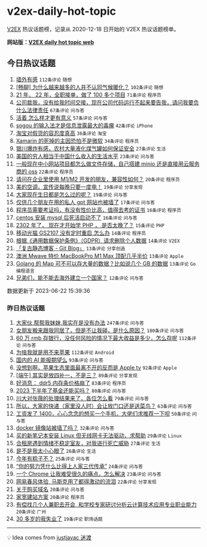 # v2ex-daily-hot-topic

[V2EX](https://www.v2ex.com/) 热议话题榜，记录从 2020-12-18 日开始的 V2EX 热议话题榜单。

**网站版：[V2EX daily hot topic web](https://boojack.github.io/v2ex-daily-hot-topic-web/)**

## 今日热议话题

<!-- TODAY BEGIN -->

1. [墙外有感](https://www.v2ex.com/t/950880) `112条评论` `随想`
1. [[畅聊] 为什么越来越多的人并不认同气候暖化？](https://www.v2ex.com/t/950846) `102条评论` `随想`
1. [21 年， 22 年，全职接单，做了 100 多个项目](https://www.v2ex.com/t/950796) `71条评论` `程序员`
1. [公司裁我，没有给我时间交接，现在公司代码运行不起来要告我，请问我要负什么法律责任](https://www.v2ex.com/t/950804) `67条评论` `问与答`
1. [活着 怎么样才更有意义](https://www.v2ex.com/t/950815) `57条评论` `问与答`
1. [sogou 的输入法才是信息泄露最大的毒瘤](https://www.v2ex.com/t/950829) `42条评论` `iPhone`
1. [淘宝对假货的容忍度真高](https://www.v2ex.com/t/950878) `36条评论` `淘宝`
1. [Xamarin 的死掉的主因恐怕不是微软](https://www.v2ex.com/t/950795) `34条评论` `程序员`
1. [银川爆炸有感，农村大量液化煤气罐如何保证安全](https://www.v2ex.com/t/950904) `27条评论` `生活`
1. [美国的穷人相当于中国什么收入的生活水平](https://www.v2ex.com/t/950882) `23条评论` `问与答`
1. [一般现在中小网站项目都怎么做文件存储，自己搭建 minio 还是直接用云服务商的 oss](https://www.v2ex.com/t/950859) `22条评论` `程序员`
1. [请问在企业里使用 M1/M2 开发的朋友，兼容性如何？](https://www.v2ex.com/t/950833) `20条评论` `程序员`
1. [美的空调，宣传说每晚只要一度电！](https://www.v2ex.com/t/950870) `19条评论` `分享发现`
1. [大家现在生日都是怎么过的呢？](https://www.v2ex.com/t/950862) `19条评论` `问与答`
1. [仅供几个朋友在用的私人 gpt 网站也被墙了](https://www.v2ex.com/t/950861) `17条评论` `问与答`
1. [程序员需要考证吗，有没有性价比高，值得去考的证书](https://www.v2ex.com/t/950900) `16条评论` `程序员`
1. [centos 安装 mysql 后死活启动不了](https://www.v2ex.com/t/950831) `16条评论` `问与答`
1. [2302 年了， 现在才开始学 PHP ， 是否太晚了？](https://www.v2ex.com/t/950924) `15条评论` `PHP`
1. [移动光猫 GS2107 没有定时重启,怎么办](https://www.v2ex.com/t/950903) `14条评论` `程序员`
1. [根据《通用数据保护条例》（GDPR）请求删除个人数据](https://www.v2ex.com/t/950837) `14条评论` `V2EX`
1. [「复古静态博客 - Git Blog」](https://www.v2ex.com/t/950842) `13条评论` `分享创造`
1. [澳洲 Mwave 特价 MacBookPro M1 Max 顶配几乎半价](https://www.v2ex.com/t/950814) `13条评论` `Apple`
1. [Golang 的 Map 可不可以存大量的数据？比如说几个 GB 的数据](https://www.v2ex.com/t/950798) `13条评论` `Go 编程语言`
1. [兄弟们，能不能去海外建立一个国家？](https://www.v2ex.com/t/950936) `12条评论` `问与答`

数据更新于 2023-06-22 15:39:36

<!-- TODAY END -->

### 昨日热议话题

<!-- YESTERDAY BEGIN -->

1. [大家伙,帮帮我妹妹,我实在是没有办法](https://www.v2ex.com/t/950534) `247条评论` `问与答`
1. [女朋友搬来跟我同居了，但是不让我碰，是什么原因？](https://www.v2ex.com/t/950707) `180条评论` `问与答`
1. [60 万 rmb 存银行，没任何风险的情况下最大收益是多少，怎么存呢](https://www.v2ex.com/t/950544) `112条评论` `问与答`
1. [为啥我就是用不来苹果](https://www.v2ex.com/t/950641) `112条评论` `Android`
1. [国内的 AI 能报期望么](https://www.v2ex.com/t/950515) `93条评论` `问与答`
1. [没想到啊，苹果生态里面最离不开的反而是 Apple tv](https://www.v2ex.com/t/950527) `92条评论` `Apple`
1. [[端午] 其实是放四补一，不是三？](https://www.v2ex.com/t/950535) `89条评论` `分享发现`
1. [好消息： ddr5 内存条价格崩了](https://www.v2ex.com/t/950540) `83条评论` `程序员`
1. [2023 下半年了基金还能买吗？](https://www.v2ex.com/t/950509) `80条评论` `问与答`
1. [川大对张薇的处理结果来了，各位怎么看](https://www.v2ex.com/t/950706) `79条评论` `问与答`
1. [所以，大家的快递（家里没人时）会让放门口还是送菜鸟？](https://www.v2ex.com/t/950521) `63条评论` `问与答`
1. [工资发了 1400，心心念念的想买一个手机，大佬们求推荐一下呗](https://www.v2ex.com/t/950732) `50条评论` `问与答`
1. [docker 镜像站被墙了吗？](https://www.v2ex.com/t/950583) `32条评论` `问与答`
1. [买的新笔记本安装 Linux 但无线网卡无法驱动，求帮助](https://www.v2ex.com/t/950600) `29条评论` `Linux`
1. [合租房遇到情绪不稳定室友，对我进行死亡威胁](https://www.v2ex.com/t/950617) `27条评论` `生活`
1. [是不是我太小心眼了](https://www.v2ex.com/t/950705) `26条评论` `生活`
1. [今年有粽子不？](https://www.v2ex.com/t/950642) `25条评论` `问与答`
1. [“你的努力凭什么比得上人家三代传承”](https://www.v2ex.com/t/950536) `24条评论` `问与答`
1. [一个 Chrome 让我难受很久的痛点，怎么解决](https://www.v2ex.com/t/950546) `23条评论` `问与答`
1. [网易春风体验, 马斯克用了都得激动的流泪](https://www.v2ex.com/t/950609) `22条评论` `分享发现`
1. [关于购买域名](https://www.v2ex.com/t/950703) `20条评论` `问与答`
1. [家宽建站方案](https://www.v2ex.com/t/950624) `20条评论` `程序员`
1. [有偿找几个人兼职去开会, 和学校专家研讨分析云计算技术应用专业职业能力](https://www.v2ex.com/t/950615) `20条评论` `广州`
1. [30 多岁的我失业了](https://www.v2ex.com/t/950773) `19条评论` `职场话题`

<!-- YESTERDAY END -->

---

💡 Idea comes from [justjavac 迷渡](https://github.com/justjavac/)

